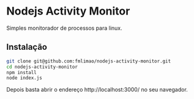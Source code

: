 # Nodejs Activity Monitor

Simples monitorador de processos para linux.

## Instalação

```bash
git clone git@github.com:fmlimao/nodejs-activity-monitor.git
cd nodejs-activity-monitor
npm install
node index.js
```

Depois basta abrir o endereço http://localhost:3000/ no seu navegador.